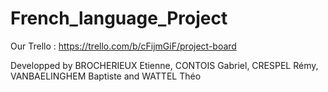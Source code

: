 # French_language_Project

Our Trello : https://trello.com/b/cFijmGiF/project-board

Developped by BROCHERIEUX Etienne, CONTOIS Gabriel, CRESPEL Rémy, VANBAELINGHEM Baptiste and WATTEL Théo
